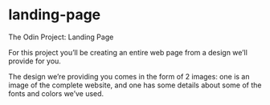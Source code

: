 # landing-page

The Odin Project: Landing Page

For this project you’ll be creating an entire web page from a design we’ll provide for you.

The design we’re providing you comes in the form of 2 images: one is an image of the complete website, and one has some details about some of the fonts and colors we’ve used.
